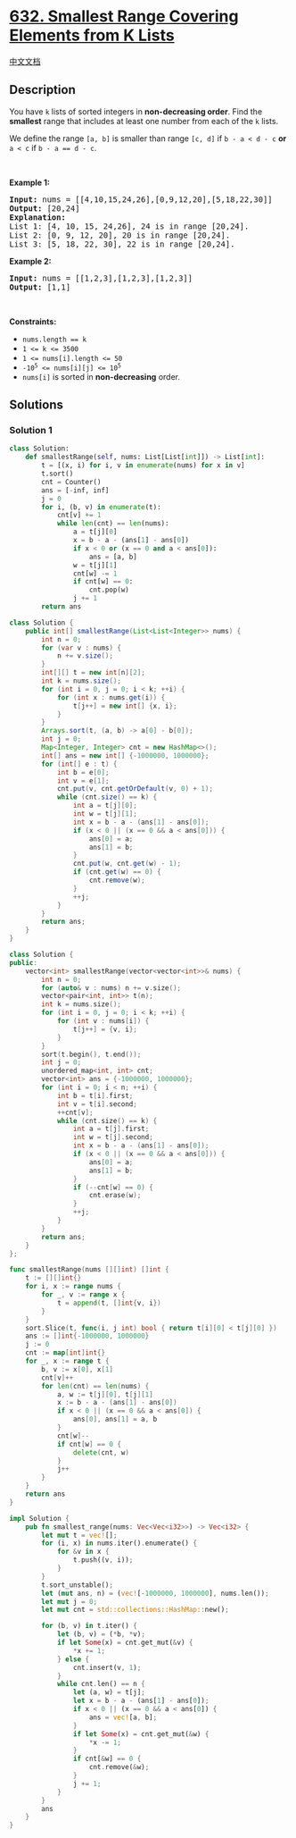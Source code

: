# [632. Smallest Range Covering Elements from K Lists](https://leetcode.com/problems/smallest-range-covering-elements-from-k-lists)

[中文文档](/solution/0600-0699/0632.Smallest%20Range%20Covering%20Elements%20from%20K%20Lists/README.md)

## Description

<p>You have <code>k</code> lists of sorted integers in <strong>non-decreasing&nbsp;order</strong>. Find the <b>smallest</b> range that includes at least one number from each of the <code>k</code> lists.</p>

<p>We define the range <code>[a, b]</code> is smaller than range <code>[c, d]</code> if <code>b - a &lt; d - c</code> <strong>or</strong> <code>a &lt; c</code> if <code>b - a == d - c</code>.</p>

<p>&nbsp;</p>
<p><strong class="example">Example 1:</strong></p>

<pre>
<strong>Input:</strong> nums = [[4,10,15,24,26],[0,9,12,20],[5,18,22,30]]
<strong>Output:</strong> [20,24]
<strong>Explanation: </strong>
List 1: [4, 10, 15, 24,26], 24 is in range [20,24].
List 2: [0, 9, 12, 20], 20 is in range [20,24].
List 3: [5, 18, 22, 30], 22 is in range [20,24].
</pre>

<p><strong class="example">Example 2:</strong></p>

<pre>
<strong>Input:</strong> nums = [[1,2,3],[1,2,3],[1,2,3]]
<strong>Output:</strong> [1,1]
</pre>

<p>&nbsp;</p>
<p><strong>Constraints:</strong></p>

<ul>
	<li><code>nums.length == k</code></li>
	<li><code>1 &lt;= k &lt;= 3500</code></li>
	<li><code>1 &lt;= nums[i].length &lt;= 50</code></li>
	<li><code>-10<sup>5</sup> &lt;= nums[i][j] &lt;= 10<sup>5</sup></code></li>
	<li><code>nums[i]</code>&nbsp;is sorted in <strong>non-decreasing</strong> order.</li>
</ul>

## Solutions

### Solution 1

<!-- tabs:start -->

```python
class Solution:
    def smallestRange(self, nums: List[List[int]]) -> List[int]:
        t = [(x, i) for i, v in enumerate(nums) for x in v]
        t.sort()
        cnt = Counter()
        ans = [-inf, inf]
        j = 0
        for i, (b, v) in enumerate(t):
            cnt[v] += 1
            while len(cnt) == len(nums):
                a = t[j][0]
                x = b - a - (ans[1] - ans[0])
                if x < 0 or (x == 0 and a < ans[0]):
                    ans = [a, b]
                w = t[j][1]
                cnt[w] -= 1
                if cnt[w] == 0:
                    cnt.pop(w)
                j += 1
        return ans
```

```java
class Solution {
    public int[] smallestRange(List<List<Integer>> nums) {
        int n = 0;
        for (var v : nums) {
            n += v.size();
        }
        int[][] t = new int[n][2];
        int k = nums.size();
        for (int i = 0, j = 0; i < k; ++i) {
            for (int x : nums.get(i)) {
                t[j++] = new int[] {x, i};
            }
        }
        Arrays.sort(t, (a, b) -> a[0] - b[0]);
        int j = 0;
        Map<Integer, Integer> cnt = new HashMap<>();
        int[] ans = new int[] {-1000000, 1000000};
        for (int[] e : t) {
            int b = e[0];
            int v = e[1];
            cnt.put(v, cnt.getOrDefault(v, 0) + 1);
            while (cnt.size() == k) {
                int a = t[j][0];
                int w = t[j][1];
                int x = b - a - (ans[1] - ans[0]);
                if (x < 0 || (x == 0 && a < ans[0])) {
                    ans[0] = a;
                    ans[1] = b;
                }
                cnt.put(w, cnt.get(w) - 1);
                if (cnt.get(w) == 0) {
                    cnt.remove(w);
                }
                ++j;
            }
        }
        return ans;
    }
}
```

```cpp
class Solution {
public:
    vector<int> smallestRange(vector<vector<int>>& nums) {
        int n = 0;
        for (auto& v : nums) n += v.size();
        vector<pair<int, int>> t(n);
        int k = nums.size();
        for (int i = 0, j = 0; i < k; ++i) {
            for (int v : nums[i]) {
                t[j++] = {v, i};
            }
        }
        sort(t.begin(), t.end());
        int j = 0;
        unordered_map<int, int> cnt;
        vector<int> ans = {-1000000, 1000000};
        for (int i = 0; i < n; ++i) {
            int b = t[i].first;
            int v = t[i].second;
            ++cnt[v];
            while (cnt.size() == k) {
                int a = t[j].first;
                int w = t[j].second;
                int x = b - a - (ans[1] - ans[0]);
                if (x < 0 || (x == 0 && a < ans[0])) {
                    ans[0] = a;
                    ans[1] = b;
                }
                if (--cnt[w] == 0) {
                    cnt.erase(w);
                }
                ++j;
            }
        }
        return ans;
    }
};
```

```go
func smallestRange(nums [][]int) []int {
	t := [][]int{}
	for i, x := range nums {
		for _, v := range x {
			t = append(t, []int{v, i})
		}
	}
	sort.Slice(t, func(i, j int) bool { return t[i][0] < t[j][0] })
	ans := []int{-1000000, 1000000}
	j := 0
	cnt := map[int]int{}
	for _, x := range t {
		b, v := x[0], x[1]
		cnt[v]++
		for len(cnt) == len(nums) {
			a, w := t[j][0], t[j][1]
			x := b - a - (ans[1] - ans[0])
			if x < 0 || (x == 0 && a < ans[0]) {
				ans[0], ans[1] = a, b
			}
			cnt[w]--
			if cnt[w] == 0 {
				delete(cnt, w)
			}
			j++
		}
	}
	return ans
}
```

```rust
impl Solution {
    pub fn smallest_range(nums: Vec<Vec<i32>>) -> Vec<i32> {
        let mut t = vec![];
        for (i, x) in nums.iter().enumerate() {
            for &v in x {
                t.push((v, i));
            }
        }
        t.sort_unstable();
        let (mut ans, n) = (vec![-1000000, 1000000], nums.len());
        let mut j = 0;
        let mut cnt = std::collections::HashMap::new();

        for (b, v) in t.iter() {
            let (b, v) = (*b, *v);
            if let Some(x) = cnt.get_mut(&v) {
                *x += 1;
            } else {
                cnt.insert(v, 1);
            }
            while cnt.len() == n {
                let (a, w) = t[j];
                let x = b - a - (ans[1] - ans[0]);
                if x < 0 || (x == 0 && a < ans[0]) {
                    ans = vec![a, b];
                }
                if let Some(x) = cnt.get_mut(&w) {
                    *x -= 1;
                }
                if cnt[&w] == 0 {
                    cnt.remove(&w);
                }
                j += 1;
            }
        }
        ans
    }
}
```

<!-- tabs:end -->

<!-- end -->
